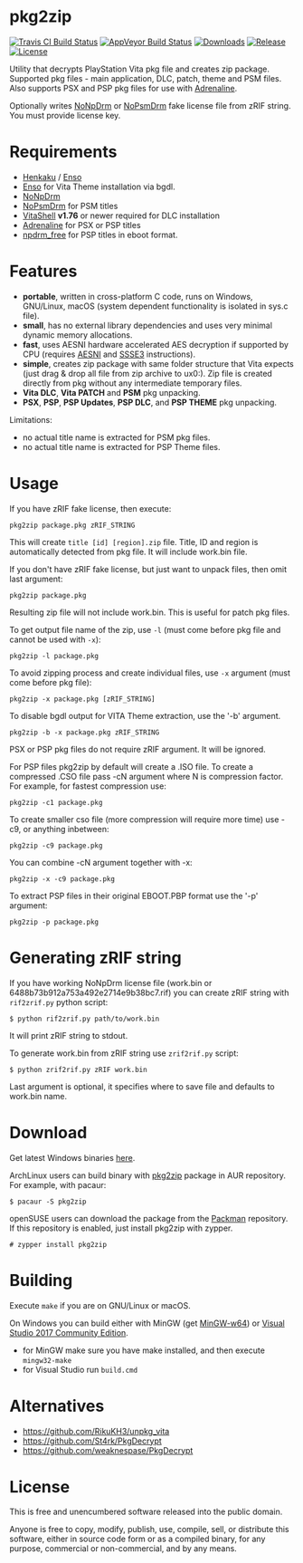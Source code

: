 # pkg2zip

[![Travis CI Build Status][img_travis]][travis] [![AppVeyor Build Status][img_appveyor]][appveyor] [![Downloads][img_downloads]][downloads] [![Release][img_latest]][latest] [![License][img_license]][license]

Utility that decrypts PlayStation Vita pkg file and creates zip package. Supported pkg files - main application, DLC, patch, theme and PSM files. Also supports PSX and PSP pkg files for use with [Adrenaline][].

Optionally writes [NoNpDrm][] or [NoPsmDrm][] fake license file from zRIF string. You must provide license key.

# Requirements

* [Henkaku][] / [Enso][]
* [Enso][] for Vita Theme installation via bgdl.
* [NoNpDrm][]
* [NoPsmDrm][] for PSM titles
* [VitaShell][] **v1.76** or newer required for DLC installation
* [Adrenaline][] for PSX or PSP titles
* [npdrm_free][] for PSP titles in eboot format.

# Features

* **portable**, written in cross-platform C code, runs on Windows, GNU/Linux, macOS (system dependent functionality is isolated in sys.c file).
* **small**, has no external library dependencies and uses very minimal dynamic memory allocations.
* **fast**, uses AESNI hardware accelerated AES decryption if supported by CPU (requires [AESNI][] and [SSSE3][] instructions).
* **simple**, creates zip package with same folder structure that Vita expects (just drag & drop all file from zip archive to ux0:). Zip file is created directly from pkg without any intermediate temporary files.
* **Vita DLC**, **Vita PATCH** and **PSM** pkg unpacking.
* **PSX**, **PSP**, **PSP Updates**, **PSP DLC**, and **PSP THEME** pkg unpacking.

Limitations:

* no actual title name is extracted for PSM pkg files.
* no actual title name is extracted for PSP Theme files.

# Usage

If you have zRIF fake license, then execute:

    pkg2zip package.pkg zRIF_STRING

This will create `title [id] [region].zip` file. Title, ID and region is automatically detected from pkg file. It will include work.bin file.

If you don't have zRIF fake license, but just want to unpack files, then omit last argument:

    pkg2zip package.pkg

Resulting zip file will not include work.bin. This is useful for patch pkg files.

To get output file name of the zip, use `-l` (must come before pkg file and cannot be used with `-x`):

    pkg2zip -l package.pkg

To avoid zipping process and create individual files, use `-x` argument (must come before pkg file):

    pkg2zip -x package.pkg [zRIF_STRING]

To disable bgdl output for VITA Theme extraction, use the '-b' argument.

    pkg2zip -b -x package.pkg zRIF_STRING

PSX or PSP pkg files do not require zRIF argument. It will be ignored.

For PSP files pkg2zip by default will create a .ISO file. To create a compressed .CSO file pass -cN argument where N is compression factor. For example, for fastest compression use:

    pkg2zip -c1 package.pkg

To create smaller cso file (more compression will require more time) use -c9, or anything inbetween:

    pkg2zip -c9 package.pkg

You can combine -cN argument together with -x:

    pkg2zip -x -c9 package.pkg

To extract PSP files in their original EBOOT.PBP format use the '-p' argument: 

    pkg2zip -p package.pkg

# Generating zRIF string

If you have working NoNpDrm license file (work.bin or 6488b73b912a753a492e2714e9b38bc7.rif) you can create zRIF string with `rif2zrif.py` python script:

    $ python rif2zrif.py path/to/work.bin

It will print zRIF string to stdout.

To generate work.bin from zRIF string use `zrif2rif.py` script:

    $ python zrif2rif.py zRIF work.bin

Last argument is optional, it specifies where to save file and defaults to work.bin name.

# Download

Get latest Windows binaries [here][downloads].

ArchLinux users can build binary with [pkg2zip][AUR] package in AUR repository. For example, with pacaur:

    $ pacaur -S pkg2zip

openSUSE users can download the package from the [Packman](http://packman.links2linux.de/package/pkg2zip) repository.
If this repository is enabled, just install pkg2zip with zypper.

    # zypper install pkg2zip

# Building

Execute `make` if you are on GNU/Linux or macOS.

On Windows you can build either with MinGW (get [MinGW-w64][]) or [Visual Studio 2017 Community Edition][vs2017ce].
* for MinGW make sure you have make installed, and then execute `mingw32-make`
* for Visual Studio run `build.cmd`

# Alternatives

* https://github.com/RikuKH3/unpkg_vita
* https://github.com/St4rk/PkgDecrypt
* https://github.com/weaknespase/PkgDecrypt

# License

This is free and unencumbered software released into the public domain.

Anyone is free to copy, modify, publish, use, compile, sell, or distribute this software, either in source code form or as a compiled binary, for any purpose, commercial or non-commercial, and by any means.

[travis]: https://travis-ci.org/mmozeiko/pkg2zip/
[appveyor]: https://ci.appveyor.com/project/mmozeiko/pkg2zip/
[downloads]: https://github.com/lusid1/pkg2zip/releases
[latest]: https://github.com/lusid1/pkg2zip/releases/latest
[license]: https://github.com/lusid1/pkg2zip/blob/master/LICENSE
[img_travis]: https://api.travis-ci.org/mmozeiko/pkg2zip.svg?branch=master
[img_appveyor]: https://ci.appveyor.com/api/projects/status/xmkl6509ahlp9b7k/branch/master?svg=true
[img_downloads]: https://img.shields.io/github/downloads/mmozeiko/pkg2zip/total.svg?maxAge=3600
[img_latest]: https://img.shields.io/github/release/mmozeiko/pkg2zip.svg?maxAge=3600
[img_license]: https://img.shields.io/github/license/mmozeiko/pkg2zip.svg?maxAge=2592000
[Adrenaline]: https://github.com/TheOfficialFloW/Adrenaline
[NoNpDrm]: https://github.com/TheOfficialFloW/NoNpDrm
[NoPsmDrm]: https://github.com/frangarcj/NoPsmDrm
[Henkaku]: https://henkaku.xyz/
[Enso]: https://enso.henkaku.xyz/
[VitaShell]: https://github.com/TheOfficialFloW/VitaShell
[AESNI]: https://en.wikipedia.org/wiki/AES_instruction_set
[SSSE3]: https://en.wikipedia.org/wiki/SSSE3
[AUR]: https://aur.archlinux.org/packages/pkg2zip/
[MinGW-w64]: http://www.msys2.org/
[vs2017ce]: https://www.visualstudio.com/vs/community/
[npdrm_free]: https://github.com/qwikrazor87/npdrm_free
